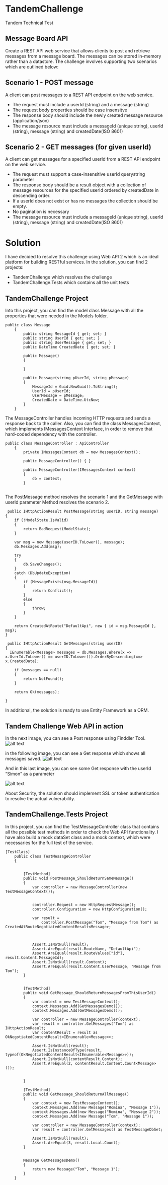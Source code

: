# TandemChallenge
Tandem Technical Test

## Message Board API
Create a REST API web service that allows clients to post and retrieve messages from a message board. The messages can be stored in-memory rather than a datastore. The challenge involves supporting two scenarios which are outlined below:

## Scenario 1 - POST message
A client can post messages to a REST API endpoint on the web service.
* The request must include a userId (string) and a message (string)
* The request body properties should be case insensitve
* The response body should include the newly created message resource (application/json)
* The message resource must include a messageId (unique string), userId (string), message (string) and createdDate(ISO 8601)

## Scenario 2 - GET messages (for given userId)
A client can get messages for a specified userId from a REST API endpoint on the web service.

* The request must support a case-insensitive userId querystring parameter
* The response body should be a result object with a collection of message resources for the specified userId ordered by createdDate in descending order.
* If a userId does not exist or has no messages the collection should be empty.
* No pagination is necessary
* The message resource must include a messageId (unique string), userId (string), message (string) and createdDate(ISO 8601)

# Solution
I have decided to resolve this challenge using Web API 2 which is an ideal platform for building RESTful services.
In the solution, you can find 2 projects:
* TandemChallenge which resolves the challenge
* TandemChallenge.Tests which contains  all the unit tests

## TandemChallenge Project
Into this project, you can find the model class Message with all the properties that were needed in the Models folder.

```
public class Message
    {
        public string MessageId { get; set; }
        public string UserId { get; set; }
        public string UserMessage { get; set; }
        public DateTime CreatedDate { get; set; }

        public Message()
        {

        }   
            
        public Message(string pUserId, string pMessage)
        {
            MessageId = Guid.NewGuid().ToString();
            UserId = pUserId;
            UserMessage = pMessage;
            CreatedDate = DateTime.UtcNow;
        }
    }

```


The MessageController handles incoming HTTP requests and sends a response back to the caller. Also, you can find the class MessagesContext, which implements IMessagesContext Interface, in order to remove that hard-coded dependency with the controller.

```
public class MessageController : ApiController
    {
        private IMessagesContext db = new MessagesContext();

        public MessageController() { }

        public MessageController(IMessagesContext context)
        {
            db = context;
        }
        
```
The PostMessage method resolves the scenario 1 and the GetMessage with userId parameter Method resolves the scenario 2. 
```
 public IHttpActionResult PostMessage(string userID, string message)
{
    if (!ModelState.IsValid)
    {
        return BadRequest(ModelState);
    }

    var msg = new Message(userID.ToLower(), message);
    db.Messages.Add(msg);

    try
    {
        db.SaveChanges();
    }
    catch (DbUpdateException)
    {
        if (MessageExists(msg.MessageId))
        {
            return Conflict();
        }
        else
        {
            throw;
        }
    }

    return CreatedAtRoute("DefaultApi", new { id = msg.MessageId }, msg);
}

 public IHttpActionResult GetMessages(string userID)
{
  IEnumerable<Message> messages = db.Messages.Where(x => x.UserId.ToLower() == userID.ToLower()).OrderByDescending(x=> x.CreatedDate);

    if (messages == null)
    {
        return NotFound();
    }

    return Ok(messages);

}

```
In additional, the solution is ready to use Entity Framework as a ORM.

## Tandem Challenge Web API in action

In the next image, you can see a Post response using Finddler Tool.
![alt text](https://github.com/romix1982/acucafe/blob/master/AcuView.png)

in the following image, you can see a Get response which shows all messages saved.
![alt text](https://github.com/romix1982/acucafe/blob/master/AcuView.png)

And in this last image, you can see some Get response with the userId “Simon” as a parameter

![alt text](https://github.com/romix1982/acucafe/blob/master/AcuView.png)

About Security, the solution should implement  SSL or token authentication to resolve the actual vulnerability.

## TandemChallenge.Tests Project 
In this project, you can find the TestMessageController class that contains all the possible test methods in order to check the Web API functionality.
I have also build a mock dataSet class and a mock context, which were necessaries for the full test of the service. 

```
[TestClass]
    public class TestMessageController
    {


        [TestMethod]
        public void PostMessage_ShouldReturnSameMessage()
        {
            var controller = new MessageController(new TestMessageContext());


            controller.Request = new HttpRequestMessage();
            controller.Configuration = new HttpConfiguration();

            var result =
                controller.PostMessage("Tom", "Message from Tom") as CreatedAtRouteNegotiatedContentResult<Message>;



            Assert.IsNotNull(result);
            Assert.AreEqual(result.RouteName, "DefaultApi");
            Assert.AreEqual(result.RouteValues["id"], result.Content.MessageId);
            Assert.IsNotNull(result.Content);
            Assert.AreEqual(result.Content.UserMessage, "Message from Tom");
        }


        [TestMethod]
        public void GetMessage_ShouldReturnMessagesFromThisUserId()
        {
            var context = new TestMessageContext();
            context.Messages.Add(GetMessagesDemo());
            context.Messages.Add(GetMessagesDemo());

            var controller = new MessageController(context);
            var result = controller.GetMessages("Tom") as IHttpActionResult;
            var contentResult = result as OkNegotiatedContentResult<IEnumerable<Message>>;

            Assert.IsNotNull(result);
            Assert.IsInstanceOfType(result, typeof(OkNegotiatedContentResult<IEnumerable<Message>>));
            Assert.IsNotNull(contentResult.Content);
            Assert.AreEqual(2, contentResult.Content.Count<Message>()); 
            

        }

        [TestMethod]
        public void GetMessage_ShouldReturnAllMessage()
        {
            var context = new TestMessageContext();
            context.Messages.Add(new Message("Romina", "Message 1"));
            context.Messages.Add(new Message("Romina", "Message 2"));
            context.Messages.Add(new Message("Tom", "Message 1"));

            var controller = new MessageController(context);
            var result = controller.GetMessages() as TestMessageDbSet;

            Assert.IsNotNull(result);
            Assert.AreEqual(3, result.Local.Count);
        }


        Message GetMessagesDemo()
        {
            return new Message("Tom", "Message 1");
        }
    }
```




